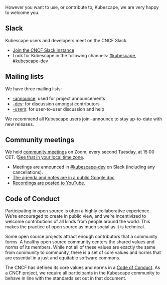 However you want to use, or contribute to, Kubescape, we are very happy to welcome you.

## Slack

Kubescape users and developers meet on the CNCF Slack.

* [Join the CNCF Slack instance](https://slack.cncf.io/)
* Look for Kubescape in the following channels: [#kubescape](https://cloud-native.slack.com/archives/C04EY3ZF9GE), [#kubescape-dev](https://cloud-native.slack.com/archives/C04GY6H082K)

## Mailing lists

We have three mailing lists:

* [-announce](https://lists.cncf.io/g/cncf-kubescape-announce): used for project announcements
* [-dev](https://lists.cncf.io/g/cncf-kubescape-dev): for discussion amongst contributors
* [-users](https://lists.cncf.io/g/cncf-kubescape-dev): for user-to-user discussion and help

We recommend all Kubescape users join -announce to stay up-to-date with new releases.

## Community meetings

We hold [community meetings](https://zoom.us/j/95174063585) on Zoom, every second Tuesday, at 15:00 CET. ([See that in your local time zone](https://time.is/compare/1500_in_CET). 

* Meetings are announced in [#kubescape-dev](https://cloud-native.slack.com/archives/C04GY6H082K) on Slack (including any cancellations).
* [The agenda and notes are in a public Google doc](https://docs.google.com/document/d/1X_eyhPzJvb4ascVQ2e0jN87LAvq7lTuXT5d4gQxi8us/edit?tab=t.0).
* [Recordings are posted to YouTube](https://www.youtube.com/@kubescape).
  
## Code of Conduct

Participating in open source is often a highly collaborative experience. We’re encouraged to create in public view, and we’re incentivized to welcome contributions of all kinds from people around the world. This makes the practice of open source as much social as it is technical.

Some open source projects attract enough contributors that a community forms. A healthy open source community centers the shared values and norms of its members. While not all of these values are exactly the same from community to community, there is a set of core values and norms that are essential in a just and equitable software commons.

The CNCF has defined its core values and norms in a [Code of Conduct](https://github.com/cncf/foundation/blob/main/code-of-conduct.md). As a CNCF project, we require all participants in the Kubescape community to behave in line with the standards set out in that document.
